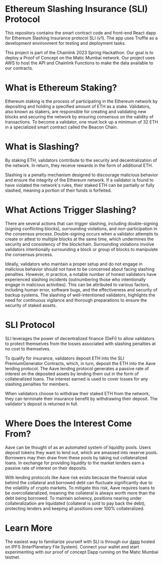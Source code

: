 # Ethereum Slashing Insurance (SLI) Protocol

This repository contains the smart contract code and front-end React dapp for Ethereum Slashing Insurance protocol SLI (v1). The app uses Truffle as a development environment for testing and deployment tasks.

This project is part of the Chainlink 2023 Spring Hackathon. Our goal is to deploy a Proof of Concept on the Matic Mumbai network. Our project uses AWS to host the API and Chainlink Functions to make the data available to our contracts.

# What is Ethereum Staking?

Ethereum staking is the process of participating in the Ethereum network by depositing and holding a specified amount of ETH as a stake. Validators, also known as stakers, are responsible for creating and validating new blocks and securing the network by ensuring consensus on the validity of transactions. To become a validator, one must lock up a minimum of 32 ETH in a specialized smart contract called the Beacon Chain.

# What is Slashing?

By staking ETH, validators contribute to the security and decentralization of the network. In return, they receive rewards in the form of additional ETH.

Slashing is a penalty mechanism designed to discourage malicious behavior and ensure the integrity of the Ethereum network. If a validator is found to have violated the network's rules, their staked ETH can be partially or fully slashed, meaning a portion of their funds is forfeited.

# What Actions Trigger Slashing?

There are several actions that can trigger slashing, including double-signing (signing conflicting blocks), surrounding violations, and non-participation in the consensus process. Double-signing occurs when a validator attempts to create or attest to multiple blocks at the same time, which undermines the security and consistency of the blockchain. Surrounding violations involve validators intentionally surrounding a block or group of blocks to manipulate the consensus process.

Ideally, validators who maintain a proper setup and do not engage in malicious behavior should not have to be concerned about facing slashing penalties. However, in practice, a notable number of honest validators have experienced slashing incidents (outnumbering those who intentionally engage in malicious activities). This can be attributed to various factors, including human error, software bugs, and the effectiveness and security of backup systems. The slashing of well-intentioned validators, highlights the need for continuous vigilance and thorough preparations to ensure the security of staked assets.

# SLI Protocol

SLI leverages the power of decentralized finance (DeFi) to allow validators to protect themselves from the losses associated with slashing penalties at no cost to themselves.

To qualify for insurance, validators deposit ETH into the SLI PremiumGenerator Contracts, which, in turn, deposit the ETH into the Aave lending protocol. The Aave lending protocol generates a passive rate of interest on the deposited assets by lending them out in the form of collateralized loans. The interest earned is used to cover losses for any slashing penalties for members.

When validators choose to withdraw their staked ETH from the network, they can terminate their insurance benefit by withdrawing their deposit. The validator's deposit is returned in full.

# Where Does the Interest Come From?

Aave can be thought of as an automated system of liquidity pools. Users deposit tokens they want to lend out, which are amassed into reserve pools. Borrowers may then draw from these pools by taking out collateralized loans. In exchange for providing liquidity to the market lenders earn a passive rate of interest on their deposits.

With lending protocols like Aave risk exists because the financial value behind the collateral and borrowed debt can fluctuate significantly due to the volatility of crypto markets. To mitigate this risk, Aave requires loans to be overcollateralized, meaning the collateral is always worth more than the debt being borrowed. To maintain solvency, positions nearing under collateralization are liquidated (collateral is sold to pay back the debt), protecting lenders and keeping all positions over 100% collateralized.

# Learn More

The easiest way to familiarize yourself with SLI is through our [dapp](tbd) hosted on IPFS (InterPlanetary File System). Connect your wallet and start experimenting with our proof of concept Dapp running on the Matic Mumbai testnet.